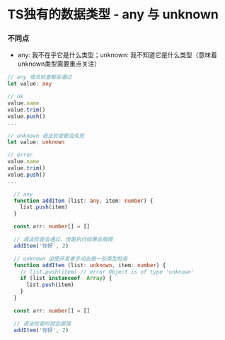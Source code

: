 # TS独有的数据类型 - any 与 unknown

### 不同点
- any: 我不在乎它是什么类型；unknown: 我不知道它是什么类型（意味着unknown类型需要重点关注）

<section grid grid-cols-2 gap-x-4 v-click>
<section>

```ts
// any 语法检查都会通过
let value: any

// ok
value.name
value.trim()
value.push()
...
```
</section>
<section>

```ts
// unknown 语法检查都会失败
let value: unknown

// error
value.name
value.trim()
value.push()
...
```
</section>
</section>

<section grid grid-cols-2 gap-x-4 v-click>
<section>

```ts
  // any
  function addItem (list: any, item: number) {
    list.push(item)
  }

  const arr: number[] = []

  // 语法检查会通过，但是执行结果会报错
  addItem('你好', 2)
```
</section>

<section>

```ts
  // unknown 迫使开发者手动去做一些类型检查
  function addItem (list: unknown, item: number) {
    // list.push(item) // error Object is of type 'unknown'
    if (list instanceof  Array) {
      list.push(item)
    }
  }

  const arr: number[] = []

  // 语法检查时就会报错
  addItem('你好', 2)
```
</section>
</section>